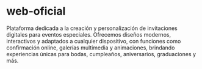 # web-oficial
Plataforma dedicada a la creación y personalización de invitaciones digitales para eventos especiales. Ofrecemos diseños modernos, interactivos y adaptados a cualquier dispositivo, con funciones como confirmación online, galerías multimedia y animaciones, brindando experiencias únicas para bodas, cumpleaños, aniversarios, graduaciones y más.
